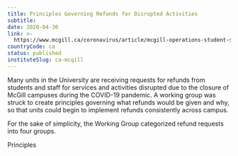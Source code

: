 ```yaml
---
title: Principles Governing Refunds for Disrupted Activities
subtitle: 
date: 2020-04-30
link: >-
  https://www.mcgill.ca/coronavirus/article/mcgill-operations-student-services/principles-governing-refunds-disrupted-activities
countryCode: ca
status: published
instituteSlug: ca-mcgill
---
```

Many units in the University are receiving requests for refunds from students and staff for services and activities disrupted due to the closure of McGill campuses during the COVID-19 pandemic. A working group was struck to create principles governing what refunds would be given and why, so that units could begin to implement refunds consistently across campus.

For the sake of simplicity, the Working Group categorized refund requests into four groups.

Principles